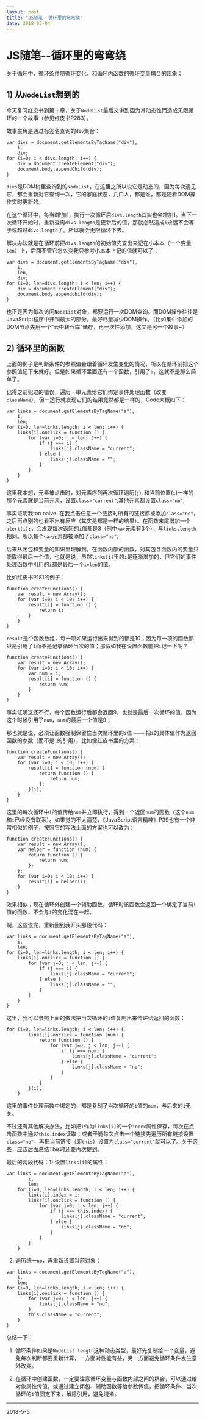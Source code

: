 ```yaml
---
layout: post
title: "JS随笔--循环里的弯弯绕"
date: 2018-05-04
---
```


# JS随笔--循环里的弯弯绕

关于循环中，循环条件随循环变化，和循环内函数的循环变量耦合的现象；
## 1) 从`NodeList`想到的
今天复习红皮书到第十章，关于`NodeList`最后又讲到因为其动态性而造成无限循环的一个故事（参见红皮书P283）。

故事主角是通过标签名查询的`div`集合：

```
var divs = document.getElementsByTagName("div"),
    i,
    div;
for (i=0; i < divs.length; i++) {
    div = document.createElement("div");
    document.body.appendChild(div);
}
```
`divs`是DOM树里查询到的`NodeList`，在这里之所以说它是动态的，因为每次遇见它，都会重新对它查询一次，它的家庭状态，几口人，都是谁，都是随着DOM操作实时更新的。

在这个循环中，每当i增加1，执行一次循环后`divs.length`其实也会增加1。当下一次循环开始时，重新查询`divs.length`是更新后的值，那就必然造成`i`永远不会等于或超过`divs.length`了。所以就会无限循环下去。

解决办法就是在循环前把`divs.length`的初始值先查出来记在小本本（一个变量`len`）上，后面不管它怎么变我只参考小本本上记的值就可以了：

```
var divs = document.getElementsByTagName("div"),
    i,
    len,
    div;
for (i=0, len=divs.length; i < len; i++) {
    div = document.createElement("div");
    document.body.appendchild(div);
}
```
也正是因为每次访问`NodeList`对象，都要运行一次DOM查询。而DOM操作往往是JavaScript程序中开销最大的部分。最好尽量减少DOM操作。（比如集中添加的DOM节点先用一个“云中转仓库”储存，再一次性添加。这又是另一个故事~）

## 2) 循环里的函数
上面的例子是判断条件的参照值会跟着循环发生变化的情况，所以在循环前把这个参照值记下来就好。但是如果循环里面还有一个函数，引用了`i`，这就不是那么简单了。

记得之前犯过的错误，遍历一串元素给它们绑定事件处理函数（改变`className`），但一运行就发现它们的结果竟然都是一样的，Code大概如下：

```
var links = document.getElementsByTagName("a"),
    i, 
    len;
for (i=0, len=links.length; i < len; i++) {
    links[i].onclick = function () {
        for (var j=0; j < len; J++) {
            if (j === i) {
                links[j].className = "current";
            } else {
                links[j].className = "";
            }
        }
    }
}
```
这里我本想，元素被点击时，对元素序列再次循环遍历(`j`), 和当前位置(`i`)一样的那个元素就是当前元素，设置`class="current"`;其他元素都设置`class="no"`;

事实证明我too naive. 在我点击任意一个链接时所有的链接都被添加`class="no"`，之后再点别的也看不出有反应（其实是都是一样的结果）。在函数末尾增加一个`alert(i);`，会发现每次返回的`i`值都是3（例中`<a>`元素有3个），与`links.length`相同。所以每个`<a>`元素都被添加了`class="no"`;

后来从闭包和变量的知识里理解到，在函数内部的函数，对其包含函数内的变量只能取得最后一个值，也就是说，虽然`links[i]`里的`i`是逐渐增加的，但它们的事件处理函数中引用的`i`都是最后一个`i=len`的值。

比如红皮书P181的例子：

```
function createFunctions() {
    var result = new Array();
    for (var i=0; i < 10; i++) {
        result[i] = function () {
            return i;
        }
    }
}
```
`result`是个函数数组，每一项如果运行出来得到的都是10；因为每一项的函数都只是引用了`i`而不是记录循环当次的值；那假如我在设置函数前把`i`记一下呢？

```
function createFunctions() {
    var result = new Array();
    for (var i=0; i < 10; i++) {
        var num = i;
        result[i] = function () {
            return num;
        }
    }
)
```
事实证明这还不行，每个函数运行后都会返回9，也就是最后一次循环的值，因为这个时候引用了`num`，`num`的最后一个值是9；

那也就是说，必须让函数强制保留住当次循环里的`i`值 —— 把`i`的具体值作为返回函数的参数（而不是`i`的引用），比如像红皮书里的方案：

```
function createFunctions() {
    var result = new Array();
    for (var i=0; i < 10; i++) {
        result[i] = function (num) {
            return function () {
                return num;
            };
        }(i);
    }
}
```
这里的每次循环中`i`的值传给`num`并立即执行，得到一个返回`num`的函数（这个`num`和`i`已经没有联系）。如果觉的不太清楚，《JavaScript语言精粹》P39也有一个非常相似的例子，按照它的写法上面的方案也可以改为：

```
function createFunctions() {
    var result = new Array();
    var helper = function (num) {
        return function () {
            return num;
        };
    };
    for (var i=0; i < 10; i++) {
        result[i] = helper(i);
    }
}   
```
效果相似；现在循环外创建一个辅助函数，循环时该函数会返回一个绑定了当前`i`值的函数，不会与`i`的变化混在一起。

啊，这些说完，重新回到我开头那段代码：

```
var links = document.getElementsByTagName("a"),
    i, 
    len;
for (i=0, len=links.length; i < len; i++) {
    links[i].onclick = function () {
        for (var j=0; j < len; j++) {
            if (j === i) {
                links[j].className = "current";
            } else {
                links[j].className = "";
            }
        }
    }
}
```
这里，我可以参照上面的做法把当次循环的`i`值复制出来传递给返回的函数：
    
```
for (i=0, len=links.length; i < len; i++) {
        links[i].onclick = function (num) {
            return function () {
                for (var j=0; j < len; j++) {
                    if (j === num) {
                        links[j].className = "current";
                    } else {
                        links[j].className = "no";
                    }
                }
            }
        }(i);
    }
```
这里的事件处理函数中绑定的，都是复制了当次循环的`i`值的`num`，与后来的`i`无关。

不过还有其他解决办法，比如把`i`作为`links[i]`的一个`index`属性保存，每次在点击函数中通过`this.index`读取；或者干脆每次点击一个链接先遍历所有链接设置`class="no"`，再把当前链接（即`this`）设置为`class="current"`就可以了。关于这些，应该后面总结This时还要再次提到。

最后的两段代码：1) 设置`links[i]`的属性：

```
var links = document.getElementsByTagName("a"),
        i, 
        len;
    for (i=0, len=links.length; i < len; i++) {
        links[i].index = i;
        links[i].onclick = function () {
            for (var j=0; j < len; j++) {
                if (j === this.index) {
                    links[j].className = "current";
                } else {
                    links[j].className = "no";
                }  
            }
        }
    }
```
2) 遍历统一`no`，再重新设置当前对象：

```
var links = document.getElementsByTagName("a"),
    i, 
    len;
for (i=0, len=links.length; i < len; i++) {
    links[i].onclick = function () {
        for (var j=0; j < len; j++) {
            links[j].className = "no";
        }
        this.className = "current";
    }
}
```


总结一下：
1) 循环条件如果是`NodeList.length`这种动态类型，最好先复制给一个变量，避免每次判断都要重新计算，一方面对性能有益，另一方面避免循环条件发生意外改变。

2) 在循环中创建函数，一定要注意循环变量与函数内部之间的耦合，可以通过给对象属性传值，或通过建立闭包、辅助函数等给参数传值，把循环条件、当次循环的`i`值固定下来，解除引用，避免混淆。

***


2018-5-5